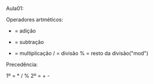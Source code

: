 Aula01:

Operadores artméticos: 

 +	=	adição
 -	=	subtração
 *	=	multiplicação
 /  =	divisão
 %	= 	resto da divisão("mod")
 
 Precedência: 
 
 1º = * / %
 2º = + -
